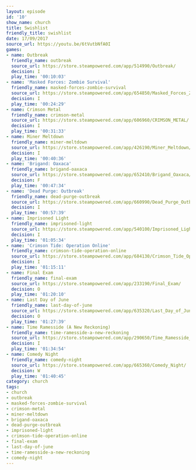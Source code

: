 ```yaml
---
layout: episode
id: '10'
show_name: church
title: Swishlist
friendly_title: swishlist
date: 17/09/2017
source_url: https://youtu.be/6tVutbNfA0I
games:
- name: Outbreak
  friendly_name: outbreak
  source_url: https://store.steampowered.com/app/514990/Outbreak/
  decision: I
  play_time: '00:10:03'
- name: 'Masked Forces: Zombie Survival'
  friendly_name: masked-forces-zombie-survival
  source_url: https://store.steampowered.com/app/654850/Masked_Forces_Zombie_Survival/
  decision: I
  play_time: '00:24:29'
- name: Crimson Metal
  friendly_name: crimson-metal
  source_url: https://store.steampowered.com/app/606960/CRIMSON_METAL/
  decision: I
  play_time: '00:31:33'
- name: Miner Meltdown
  friendly_name: miner-meltdown
  source_url: https://store.steampowered.com/app/426190/Miner_Meltdown/
  decision: I
  play_time: '00:40:36'
- name: 'Brigand: Oaxaca'
  friendly_name: brigand-oaxaca
  source_url: https://store.steampowered.com/app/652410/Brigand_Oaxaca/
  decision: F
  play_time: '00:47:34'
- name: 'Dead Purge: Outbreak'
  friendly_name: dead-purge-outbreak
  source_url: https://store.steampowered.com/app/660990/Dead_Purge_Outbreak/
  decision: I
  play_time: '00:57:39'
- name: Imprisoned Light
  friendly_name: imprisoned-light
  source_url: https://store.steampowered.com/app/540100/Imprisoned_Light/
  decision: I
  play_time: '01:05:34'
- name: 'Crimson Tide: Operation Online'
  friendly_name: crimson-tide-operation-online
  source_url: https://store.steampowered.com/app/684130/Crimson_Tide_Operation_Online/
  decision: I
  play_time: '01:15:11'
- name: Final Exam
  friendly_name: final-exam
  source_url: https://store.steampowered.com/app/233190/Final_Exam/
  decision: O
  play_time: '01:20:10'
- name: Last Day of June
  friendly_name: last-day-of-june
  source_url: https://store.steampowered.com/app/635320/Last_Day_of_June/
  decision: O
  play_time: '01:27:39'
- name: Time Ramesside (A New Reckoning)
  friendly_name: time-ramesside-a-new-reckoning
  source_url: https://store.steampowered.com/app/290650/Time_Ramesside_A_New_Reckoning/
  decision: I
  play_time: '01:34:54'
- name: Comedy Night
  friendly_name: comedy-night
  source_url: https://store.steampowered.com/app/665360/Comedy_Night/
  decision: W
  play_time: '01:40:45'
category: church
tags:
- church
- outbreak
- masked-forces-zombie-survival
- crimson-metal
- miner-meltdown
- brigand-oaxaca
- dead-purge-outbreak
- imprisoned-light
- crimson-tide-operation-online
- final-exam
- last-day-of-june
- time-ramesside-a-new-reckoning
- comedy-night
---
```

